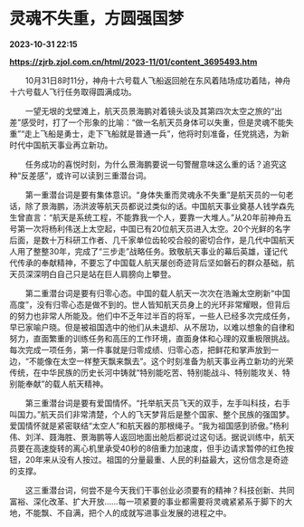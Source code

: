 # 灵魂不失重，方圆强国梦

**2023-10-31 22:15**

**https://zjrb.zjol.com.cn/html/2023-11/01/content_3695493.htm**

　　10月31日8时11分，神舟十六号载人飞船返回舱在东风着陆场成功着陆，神舟十六号载人飞行任务取得圆满成功。

　　一望无垠的戈壁滩上，航天员景海鹏对着镜头谈及其第四次太空之旅的“出差”感受时，打了一个形象的比喻：“做一名航天员身体可以失重，但是灵魂不能失重”“走上飞船是勇士，走下飞船就是普通一兵”，他将时刻准备，任党挑选，为新时代中国航天事业再立新功。

　　任务成功的喜悦时刻，为什么景海鹏要说一句警醒意味这么重的话？追究这种“反差感”，或许可以读到三重潜台词。

　　第一重潜台词是要有集体意识。“身体失重而灵魂永不失重”是航天员的一句老话，除了景海鹏，汤洪波等航天员都说过类似的话。中国航天事业奠基人钱学森先生曾直言：“航天是系统工程，不能靠我一个人，要靠一大堆人。”从20年前神舟五号第一次将杨利伟送上太空起，中国已有20位航天员进入太空。20个光鲜的名字后面，是数十万科研工作者、几千家单位齿轮咬合般的密切合作，是几代中国航天人用了整整30年，完成了“三步走”战略任务。致敬航天事业的幕后英雄，谨记代代传承的奉献精神，不要忘了中国载人航天屡创奇迹背后坚如磐石的群众基础，航天员深深明白自己只是站在巨人肩膀向上攀登。

　　第二重潜台词是要有归零心态。中国的载人航天一次次在浩瀚太空刷新“中国高度”，没有归零心态是做不到的。世人皆知航天员身上的光环非常耀眼，但背后的努力也非常人所能及。他们中不乏年过半百的将军，一些人已经多次完成任务，早已家喻户晓。但是被祖国选中的他们从未退却、从不居功，以难以想象的自律和努力，直面繁重的训练任务和高压的工作环境，直面身体和心理的双重极限挑战。每次完成一项任务，第一件事就是归零成绩、归零心态，把鲜花和掌声放到一边，“不能像在太空一样整天飘来飘去”。这个时刻准备为航天事业再立新功的光荣传统，在中华民族的历史长河中铸就“特别能吃苦、特别能战斗、特别能攻关、特别能奉献”的载人航天精神。

　　第三重潜台词是要有爱国情怀。“托举航天员飞天的双手，左手叫科技，右手叫国力。”航天员们非常清楚，个人的飞天梦背后是整个国家、整个民族的强国梦。爱国情怀就是紧密联结“太空人”和航天器的那根绳子。“我为祖国感到骄傲。”杨利伟、刘洋、聂海胜、景海鹏等人返回地面出舱后都说过这句话。据说训练中，航天员要在高速旋转的离心机里承受40秒的8倍重力加速度，但手边请求暂停的红色按钮，20年来从没有人按过。祖国的分量最重、人民的利益最大，这份信念是奇迹的支撑。

　　这三重潜台词，何尝不是今天我们干事创业必须要有的精神？科技创新、共同富裕、深化改革、扩大开放……每一项紧要的事业都需要将灵魂紧紧系于脚下的大地，不能飘、不自满，把个人的成就写进事业发展的进程之中。
